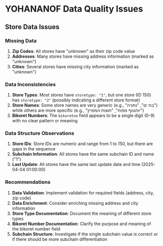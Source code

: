 # YOHANANOF Data Quality Issues

## Store Data Issues

### Missing Data
1. **Zip Codes**: All stores have "unknown" as their zip code value
2. **Addresses**: Many stores have missing address information (marked as "unknown")
3. **Cities**: Several stores have missing city information (marked as "unknown")

### Data Inconsistencies
1. **Store Types**: Most stores have `storetype: "1"`, but one store (ID 150) has `storetype: "2"` (possibly indicating a different store format)
2. **Store Names**: Some store names are very generic (e.g., "בת ים", "נתניה") while others are more specific (e.g., "יוחננוף מפוח", "חוצות המפרץ")
3. **Bikoret Numbers**: The `bikoretno` field appears to be a single digit (0-9) with no clear pattern or meaning

### Data Structure Observations
1. **Store IDs**: Store IDs are numeric and range from 1 to 150, but there are gaps in the sequence
2. **Subchain Information**: All stores have the same subchain ID and name ("1")
3. **Last Update**: All stores have the same last update date and time (2025-04-04 01:00:00)

### Recommendations
1. **Data Validation**: Implement validation for required fields (address, city, zip code)
2. **Data Enrichment**: Consider enriching missing address and city information
3. **Store Type Documentation**: Document the meaning of different store types
4. **Bikoret Number Documentation**: Clarify the purpose and meaning of the bikoret number field
5. **Subchain Structure**: Investigate if the single subchain value is correct or if there should be more subchain differentiation 
